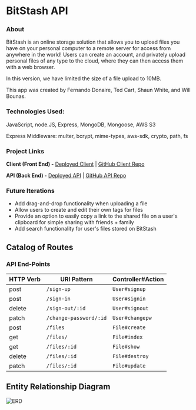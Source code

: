 # BitStash API

### About
BitStash is an online storage solution that allows you to upload files you have on your personal computer to a remote
server for access from anywhere in the world! Users can create an account, and privately upload personal files of any type
to the cloud, where they can then access them with a web browser.

In this version, we have limited the size of a file upload to 10MB.

This app was created by Fernando Donaire, Ted Cart, Shaun White, and Will Bounas.

### Technologies Used:
JavaScript, node.JS, Express, MongoDB, Mongoose, AWS S3

Express Middleware: multer, bcrypt, mime-types, aws-sdk, crypto, path, fs


### Project Links
**Client (Front End) -**
[Deployed Client](https://skinnybuff.github.io/bitstash-client/)
| [GitHub Client Repo](https://github.com/skinnybuff/bitstash-client)

**API (Back End) -**
[Deployed API](https://bitstash.herokuapp.com)
| [GitHub API Repo](https://github.com/skinnybuff/bitstash-api)


### Future Iterations
- Add drag-and-drop functionality when uploading a file
- Allow users to create and edit their own tags for files
- Provide an option to easily copy a link to the shared file on a user's clipboard for simple sharing with friends + family
- Add search functionality for user's files stored on BitStash

## Catalog of Routes

### **API End-Points**

| HTTP Verb | URI Pattern         | Controller#Action |
|--------|------------------------|-------------------|
| post   | `/sign-up`             | `User#signup`    |
| post   | `/sign-in`             | `User#signin`    |
| delete | `/sign-out/:id`        | `User#signout`   |
| patch  | `/change-password/:id` | `User#changepw`  |
| post   | `/files`         | `File#create`  |
| get    | `/files/`        | `File#index` |
| get    | `/files/:id`     | `File#show` |
| delete | `/files/:id`     | `File#destroy` |
| patch  | `/files/:id`     | `File#update` |


## Entity Relationship Diagram

![ERD](planning/BitStash_ERD.png)
